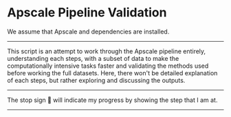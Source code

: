 # Apscale Pipeline Validation

We assume that Apscale and dependencies are installed.

---

This script is an attempt to work through the Apscale pipeline entirely, understanding each steps, with a subset of data to make the computationally intensive tasks faster and validating the methods used before working the full datasets. Here, there won't be detailed explanation of each steps, but rather exploring and discussing the outputs.
<br />

---

The stop sign &#x1F6D1; will indicate my progress by showing the step that I am at.

---







